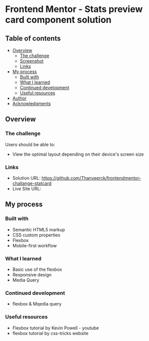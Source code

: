 # Frontend Mentor - Stats preview card component solution

## Table of contents

- [Overview](#overview)
  - [The challenge](#the-challenge)
  - [Screenshot](#screenshot)
  - [Links](#links)
- [My process](#my-process)
  - [Built with](#built-with)
  - [What I learned](#what-i-learned)
  - [Continued development](#continued-development)
  - [Useful resources](#useful-resources)
- [Author](#author)
- [Acknowledgments](#acknowledgments)

## Overview

### The challenge

Users should be able to:

- View the optimal layout depending on their device's screen size

### Links

- Solution URL: https://github.com/Thanveerck/frontendmentor-challange-statcard
- Live Site URL:

## My process

### Built with

- Semantic HTML5 markup
- CSS custom properties
- Flexbox
- Mobile-first workflow

### What I learned

- Basic use of the flexbox
- Responsive design
- Media Query

### Continued development

- flexbox & Mqedia query

### Useful resources

- Flexbox tutorial by Kevin Powell - youtube
- flexbox tutorial by css-tricks website
